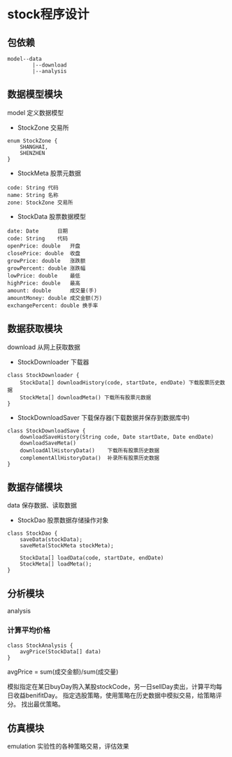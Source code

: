 # stock程序设计

## 包依赖
```
model--data 
        |--download
        |--analysis
```

## 数据模型模块
model
定义数据模型

* StockZone 交易所
```
enum StockZone {
    SHANGHAI,
    SHENZHEN
}
```

* StockMeta 股票元数据
```
code: String 代码
name: String 名称
zone: StockZone 交易所
```


* StockData 股票数据模型


```
date: Date      日期
code: String    代码
openPrice: double   开盘
closePrice: double  收盘
growPrice: double   涨跌额
growPercent: double 涨跌幅
lowPrice: double    最低
highPrice: double   最高
amount: double      成交量(手)
amountMoney: double 成交金额(万)
exchangePercent: double 换手率
```

## 数据获取模块
download
从网上获取数据

* StockDownloader 下载器
```
class StockDownloader {
    StockData[] downloadHistory(code, startDate, endDate) 下载股票历史数据
    StockMeta[] downloadMeta() 下载所有股票元数据
}
```
* StockDownloadSaver 下载保存器(下载数据并保存到数据库中)
```
class StockDownloadSave {
    downloadSaveHistory(String code, Date startDate, Date endDate)
    downloadSaveMeta()
    downloadAllHistoryData()    下载所有股票历史数据
    complementAllHistoryData()  补录所有股票历史数据
}
```

## 数据存储模块
data
保存数据、读取数据

* StockDao 股票数据存储操作对象
```
class StockDao {
    saveData(stockData);
    saveMeta(StockMeta stockMeta);

    StockData[] loadData(code, startDate, endDate)
    StockMeta[] loadMeta();
}
```


## 分析模块
analysis

### 计算平均价格
```
class StockAnalysis {
    avgPrice(StockData[] data)
}
```
avgPrice = sum(成交金额)/sum(成交量)


模拟指定在某日buyDay购入某股stockCode，另一日sellDay卖出，计算平均每日收益benifitDay。
指定选股策略，使用策略在历史数据中模拟交易，给策略评分。
找出最优策略。

## 仿真模块
emulation
实验性的各种策略交易，评估效果


